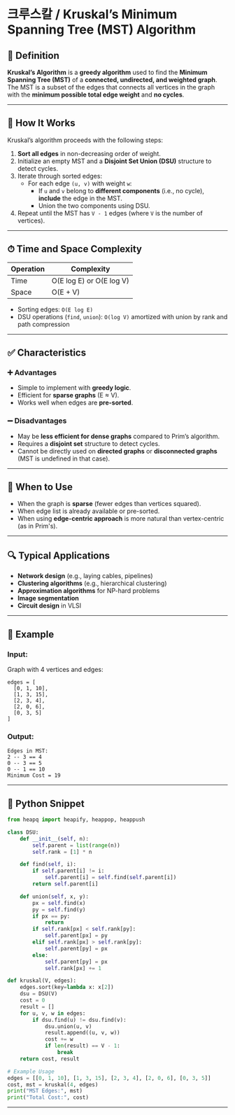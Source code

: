 # 크루스칼 / Kruskal’s Minimum Spanning Tree (MST) Algorithm

## 📌 Definition

**Kruskal’s Algorithm** is a **greedy algorithm** used to find the **Minimum Spanning Tree (MST)** of a **connected, undirected, and weighted graph**.  
The MST is a subset of the edges that connects all vertices in the graph with the **minimum possible total edge weight** and **no cycles**.

---

## 🧠 How It Works

Kruskal’s algorithm proceeds with the following steps:

1. **Sort all edges** in non-decreasing order of weight.
2. Initialize an empty MST and a **Disjoint Set Union (DSU)** structure to detect cycles.
3. Iterate through sorted edges:
   - For each edge `(u, v)` with weight `w`:
     - If `u` and `v` belong to **different components** (i.e., no cycle), **include** the edge in the MST.
     - Union the two components using DSU.
4. Repeat until the MST has `V - 1` edges (where `V` is the number of vertices).

---

## ⏱ Time and Space Complexity

| Operation        | Complexity            |
|------------------|------------------------|
| Time             | O(E log E) or O(E log V) |
| Space            | O(E + V)               |

- Sorting edges: `O(E log E)`
- DSU operations (`find`, `union`): `O(log V)` amortized with union by rank and path compression

---

## ✅ Characteristics

### ➕ Advantages
- Simple to implement with **greedy logic**.
- Efficient for **sparse graphs** (E ≈ V).
- Works well when edges are **pre-sorted**.

### ➖ Disadvantages
- May be **less efficient for dense graphs** compared to Prim’s algorithm.
- Requires a **disjoint set** structure to detect cycles.
- Cannot be directly used on **directed graphs** or **disconnected graphs** (MST is undefined in that case).

---

## 🧭 When to Use

- When the graph is **sparse** (fewer edges than vertices squared).
- When edge list is already available or pre-sorted.
- When using **edge-centric approach** is more natural than vertex-centric (as in Prim's).

---

## 🔍 Typical Applications

- **Network design** (e.g., laying cables, pipelines)
- **Clustering algorithms** (e.g., hierarchical clustering)
- **Approximation algorithms** for NP-hard problems
- **Image segmentation**
- **Circuit design** in VLSI

---

## 🧪 Example

### Input:
Graph with 4 vertices and edges:

```
edges = [
  [0, 1, 10],
  [1, 3, 15],
  [2, 3, 4],
  [2, 0, 6],
  [0, 3, 5]
]
```

### Output:
```
Edges in MST:
2 -- 3 == 4
0 -- 3 == 5
0 -- 1 == 10
Minimum Cost = 19
```

---

## 🧾 Python Snippet

```python
from heapq import heapify, heappop, heappush

class DSU:
    def __init__(self, n):
        self.parent = list(range(n))
        self.rank = [1] * n

    def find(self, i):
        if self.parent[i] != i:
            self.parent[i] = self.find(self.parent[i])
        return self.parent[i]

    def union(self, x, y):
        px = self.find(x)
        py = self.find(y)
        if px == py:
            return
        if self.rank[px] < self.rank[py]:
            self.parent[px] = py
        elif self.rank[px] > self.rank[py]:
            self.parent[py] = px
        else:
            self.parent[py] = px
            self.rank[px] += 1

def kruskal(V, edges):
    edges.sort(key=lambda x: x[2])
    dsu = DSU(V)
    cost = 0
    result = []
    for u, v, w in edges:
        if dsu.find(u) != dsu.find(v):
            dsu.union(u, v)
            result.append((u, v, w))
            cost += w
            if len(result) == V - 1:
                break
    return cost, result

# Example Usage
edges = [[0, 1, 10], [1, 3, 15], [2, 3, 4], [2, 0, 6], [0, 3, 5]]
cost, mst = kruskal(4, edges)
print("MST Edges:", mst)
print("Total Cost:", cost)
```

---